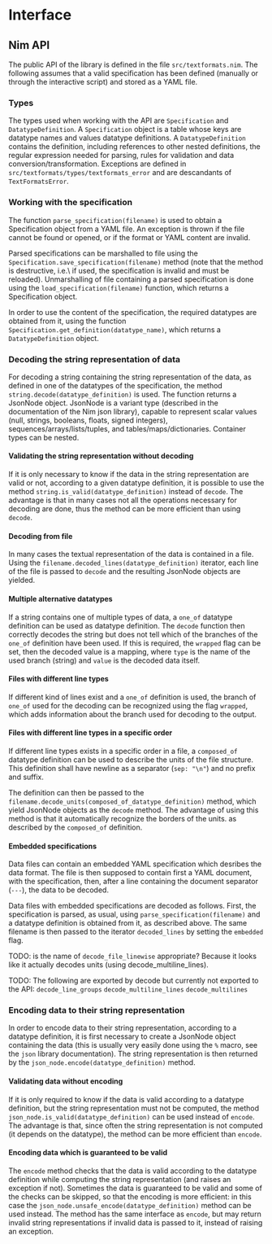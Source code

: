 # Interface

## Nim API

The public API of the library is defined in the file ``src/textformats.nim``.
The following assumes that a valid specification has been defined (manually
or through the interactive script) and stored as a YAML file.

### Types

The types used when working with the API are ``Specification`` and
``DatatypeDefinition``. A ``Specification`` object is a table
whose keys are datatype names and values datatype definitions.
A ``DatatypeDefinition`` contains the definition, including references
to other nested definitions, the regular expression needed for
parsing, rules for validation and data conversion/transformation.
Exceptions are defined in ``src/textformats/types/textformats_error``
and are descandants of ``TextFormatsError``.

### Working with the specification

The function ``parse_specification(filename)`` is used to obtain a Specification
object from a YAML file. An exception is thrown if the file cannot be found or
opened, or if the format or YAML content are invalid.

Parsed specifications can be marshalled to file using the
``Specification.save_specification(filename)`` method (note that the method
is destructive, i.e.\ if used, the specification is invalid and must be
reloaded). Unmarshalling of file containing a parsed specification
is done using the ``load_specification(filename)`` function, which returns
a Specification object.

In order to use the content of the specification, the required datatypes
are obtained from it, using the function
``Specification.get_definition(datatype_name)``, which returns a
``DatatypeDefinition`` object.

### Decoding the string representation of data

For decoding a string containing the string representation of the data,
as defined in one of the datatypes of the specification, the method
``string.decode(datatype_definition)`` is used. The function returns
a JsonNode object. JsonNode is a variant type (described in the documentation of
the Nim json library), capable to represent scalar values (null, strings,
booleans, floats, signed integers), sequences/arrays/lists/tuples, and
tables/maps/dictionaries. Container types can be nested.

#### Validating the string representation without decoding

If it is only necessary to know if the data in the string
representation are valid or not, according to a given
datatype definition, it is possible to use the method
``string.is_valid(datatype_definition)`` instead of ``decode``.
The advantage is that in many cases not all the operations
necessary for decoding are done, thus the method can be
more efficient than using ``decode``.

#### Decoding from file

In many cases the textual representation of the data is contained in a file.
Using the ``filename.decoded_lines(datatype_definition)`` iterator, each line of
the file is passed to ``decode`` and the resulting JsonNode objects are yielded.

#### Multiple alternative datatypes

If a string contains one of multiple types of data, a ``one_of`` datatype
definition can be used as datatype definition. The ``decode`` function then
correctly decodes the string but does not tell which of the branches of the
``one_of`` definition have been used. If this is required, the ``wrapped`` flag
can be set, then the decoded value is a mapping, where ``type`` is the name of
the used branch (string) and ``value`` is the decoded data itself.

#### Files with different line types

If different kind of lines exist and a ``one_of`` definition is used,
the branch of ``one_of`` used for the decoding can be recognized
using the flag ``wrapped``, which adds information about the branch
used for decoding to the output.

#### Files with different line types in a specific order

If different line types exists in a specific order in a file,
a ``composed_of`` datatype definition can be used to describe
the units of the file structure. This definition shall have
newline as a separator (``sep: "\n"``) and no prefix and suffix.

The definition can then be passed to the
``filename.decode_units(composed_of_datatype_definition)`` method, which
yield JsonNode objects as the ``decode`` method.
The advantage of using this method is that it automatically
recognize the borders of the units. as described by the
``composed_of`` definition.

#### Embedded specifications

Data files can contain an embedded YAML specification which desribes the data
format. The file is then supposed to contain first a YAML document, with
the specification, then, after a line containing the document separator
(``---``), the data to be decoded.

Data files with embedded specifications are decoded as follows. First,
the specification is parsed, as usual, using ``parse_specification(filename)``
and a datatype definition is obtained from it, as described above.
The same filename is then passed to the iterator
``decoded_lines`` by setting the ``embedded`` flag.

TODO: is the name of ``decode_file_linewise`` appropriate?
Because it looks like it actually decodes units (using
decode_multiline_lines).

TODO: The following are exported by decode but currently not exported to the API:
``decode_line_groups``
``decode_multiline_lines``
``decode_multilines``

### Encoding data to their string representation

In order to encode data to their string representation, according to
a datatype definition, it is first necessary to create
a JsonNode object containing the data (this is usually
very easily done using the ``%`` macro, see the ``json``
library documentation).
The string representation is then returned by the
``json_node.encode(datatype_definition)`` method.

#### Validating data without encoding

If it is only required to know if the data is valid according to a datatype
definition, but the string representation must not be computed, the method
``json_node.is_valid(datatype_definition)`` can be used instead of
``encode``. The advantage is that, since often the string representation is not
computed (it depends on the datatype), the method can be more efficient
than ``encode``.

#### Encoding data which is guaranteed to be valid

The ``encode`` method checks that the data is valid according to the datatype
definition while computing the string representation (and raises an exception
if not). Sometimes the data is guaranteed to be valid and some of the checks
can be skipped, so that the encoding is more efficient: in this case
the ``json_node.unsafe_encode(datatype_definition)`` method can be used
instead. The method has the same interface as ``encode``, but may return
invalid string representations if invalid data is passed to it, instead of
raising an exception.

